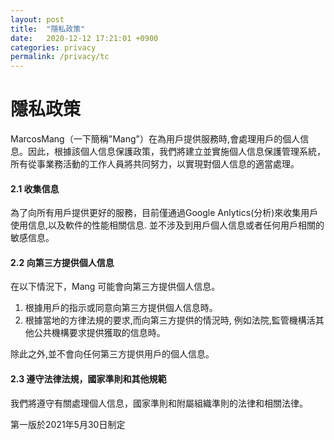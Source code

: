 ```yaml
---
layout: post
title:  "隱私政策"
date:   2020-12-12 17:21:01 +0900
categories: privacy
permalink: /privacy/tc
---
```

# 隱私政策

MarcosMang（一下簡稱"Mang"）在為用戶提供服務時,會處理用戶的個人信息。因此，根據該個人信息保護政策，我們將建立並實施個人信息保護管理系統，所有從事業務活動的工作人員將共同努力，以實現對個人信息的適當處理。

#### 2.1 收集信息
為了向所有用戶提供更好的服務，目前僅通過Google Anlytics(分析)來收集用戶使用信息,以及軟件的性能相關信息. 並不涉及到用戶個人信息或者任何用戶相關的敏感信息。

#### 2.2 向第三方提供個人信息
在以下情況下，Mang 可能會向第三方提供個人信息。

1. 根據用戶的指示或同意向第三方提供個人信息時。
2. 根據當地的方律法規的要求,而向第三方提供的情況時, 例如法院,監管機構活其他公共機構要求提供獲取的信息時。

除此之外,並不會向任何第三方提供用戶的個人信息。

#### 2.3 遵守法律法規，國家準則和其他規範
我們將遵守有關處理個人信息，國家準則和附屬組織準則的法律和相關法律。

第一版於2021年5月30日制定
